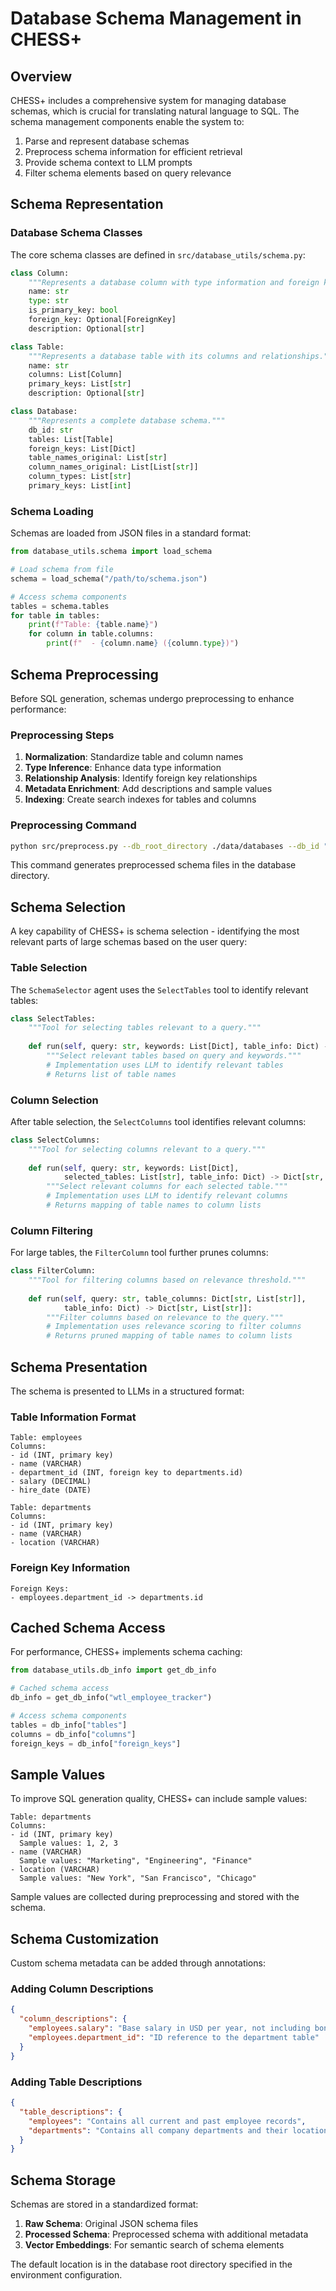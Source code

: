 # Database Schema Management in CHESS+

## Overview

CHESS+ includes a comprehensive system for managing database schemas, which is crucial for translating natural language to SQL. The schema management components enable the system to:

1. Parse and represent database schemas
2. Preprocess schema information for efficient retrieval
3. Provide schema context to LLM prompts
4. Filter schema elements based on query relevance

## Schema Representation

### Database Schema Classes

The core schema classes are defined in `src/database_utils/schema.py`:

```python
class Column:
    """Represents a database column with type information and foreign key details."""
    name: str
    type: str
    is_primary_key: bool
    foreign_key: Optional[ForeignKey]
    description: Optional[str]

class Table:
    """Represents a database table with its columns and relationships."""
    name: str
    columns: List[Column]
    primary_keys: List[str]
    description: Optional[str]

class Database:
    """Represents a complete database schema."""
    db_id: str
    tables: List[Table]
    foreign_keys: List[Dict]
    table_names_original: List[str]
    column_names_original: List[List[str]]
    column_types: List[str]
    primary_keys: List[int]
```

### Schema Loading

Schemas are loaded from JSON files in a standard format:

```python
from database_utils.schema import load_schema

# Load schema from file
schema = load_schema("/path/to/schema.json")

# Access schema components
tables = schema.tables
for table in tables:
    print(f"Table: {table.name}")
    for column in table.columns:
        print(f"  - {column.name} ({column.type})")
```

## Schema Preprocessing

Before SQL generation, schemas undergo preprocessing to enhance performance:

### Preprocessing Steps

1. **Normalization**: Standardize table and column names
2. **Type Inference**: Enhance data type information
3. **Relationship Analysis**: Identify foreign key relationships
4. **Metadata Enrichment**: Add descriptions and sample values
5. **Indexing**: Create search indexes for tables and columns

### Preprocessing Command

```bash
python src/preprocess.py --db_root_directory ./data/databases --db_id "wtl_employee_tracker"
```

This command generates preprocessed schema files in the database directory.

## Schema Selection

A key capability of CHESS+ is schema selection - identifying the most relevant parts of large schemas based on the user query:

### Table Selection

The `SchemaSelector` agent uses the `SelectTables` tool to identify relevant tables:

```python
class SelectTables:
    """Tool for selecting tables relevant to a query."""
    
    def run(self, query: str, keywords: List[Dict], table_info: Dict) -> List[str]:
        """Select relevant tables based on query and keywords."""
        # Implementation uses LLM to identify relevant tables
        # Returns list of table names
```

### Column Selection

After table selection, the `SelectColumns` tool identifies relevant columns:

```python
class SelectColumns:
    """Tool for selecting columns relevant to a query."""
    
    def run(self, query: str, keywords: List[Dict], 
            selected_tables: List[str], table_info: Dict) -> Dict[str, List[str]]:
        """Select relevant columns for each selected table."""
        # Implementation uses LLM to identify relevant columns
        # Returns mapping of table names to column lists
```

### Column Filtering

For large tables, the `FilterColumn` tool further prunes columns:

```python
class FilterColumn:
    """Tool for filtering columns based on relevance threshold."""
    
    def run(self, query: str, table_columns: Dict[str, List[str]], 
            table_info: Dict) -> Dict[str, List[str]]:
        """Filter columns based on relevance to the query."""
        # Implementation uses relevance scoring to filter columns
        # Returns pruned mapping of table names to column lists
```

## Schema Presentation

The schema is presented to LLMs in a structured format:

### Table Information Format

```
Table: employees
Columns:
- id (INT, primary key)
- name (VARCHAR)
- department_id (INT, foreign key to departments.id)
- salary (DECIMAL)
- hire_date (DATE)

Table: departments
Columns:
- id (INT, primary key)
- name (VARCHAR)
- location (VARCHAR)
```

### Foreign Key Information

```
Foreign Keys:
- employees.department_id -> departments.id
```

## Cached Schema Access

For performance, CHESS+ implements schema caching:

```python
from database_utils.db_info import get_db_info

# Cached schema access
db_info = get_db_info("wtl_employee_tracker")

# Access schema components
tables = db_info["tables"]
columns = db_info["columns"]
foreign_keys = db_info["foreign_keys"]
```

## Sample Values

To improve SQL generation quality, CHESS+ can include sample values:

```
Table: departments
Columns:
- id (INT, primary key)
  Sample values: 1, 2, 3
- name (VARCHAR)
  Sample values: "Marketing", "Engineering", "Finance"
- location (VARCHAR)
  Sample values: "New York", "San Francisco", "Chicago"
```

Sample values are collected during preprocessing and stored with the schema.

## Schema Customization

Custom schema metadata can be added through annotations:

### Adding Column Descriptions

```json
{
  "column_descriptions": {
    "employees.salary": "Base salary in USD per year, not including bonuses",
    "employees.department_id": "ID reference to the department table"
  }
}
```

### Adding Table Descriptions

```json
{
  "table_descriptions": {
    "employees": "Contains all current and past employee records",
    "departments": "Contains all company departments and their locations"
  }
}
```

## Schema Storage

Schemas are stored in a standardized format:

1. **Raw Schema**: Original JSON schema files
2. **Processed Schema**: Preprocessed schema with additional metadata
3. **Vector Embeddings**: For semantic search of schema elements

The default location is in the database root directory specified in the environment configuration.